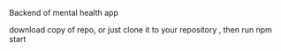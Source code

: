 Backend of mental health app

download copy of repo, or just clone it to your repository ,
then run npm start
